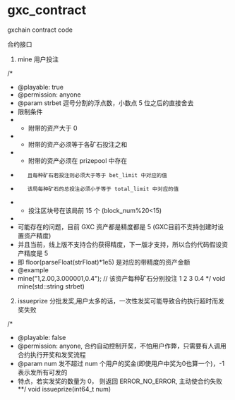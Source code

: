 # gxc_contract
gxchain contract code

合约接口
1. mine
用户投注

/* 
 * @playable: true
 * @permission: anyone
 * @param   strbet  逗号分割的浮点数，小数点 5 位之后的直接舍去
 * 限制条件 
 *  + 附带的资产大于 0
 *  + 附带的资产必须等于各矿石投注之和
 *  + 附带的资产必须在 prizepool 中存在
 *        且每种矿石若投注则必须大于等于 bet_limit 中对应的值
 *        该局每种矿石的总投注必须小于等于 total_limit 中对应的值
 *  + 投注区块号在该局前 15 个 (block_num%20<15)
 *
 * 可能存在的问题，目前 GXC 资产都是精度都是 5 (GXC目前不支持创建时设置资产精度)
 * 并且当前，线上版不支持合约获得精度，下一版才支持，所以合约代码假设资产精度是 5
 * 即 floor(parseFloat(strFloat)*1e5) 是对应的带精度的资产金额
 * @example 
 * mine("1,2.00,3.000001,0.4"); // 该资产每种矿石分别投注 1 2 3 0.4 
 */
void mine(std::string strbet)
2. issueprize
分批发奖,用户太多的话，一次性发奖可能导致合约执行超时而发奖失败

/*
 * @playable: false
 * @permission: anyone, 合约自动控制开奖，不怕用户作弊，只需要有人调用合约执行开奖和发奖流程
 * @param num 发不超过 num 个用户的奖金(即使用户中奖为0也算一个)，-1 表示发所有可发的
 * 特点，若实发奖的数量为 0， 则返回 ERROR_NO_ERROR, 主动使合约失败
 **/
void issueprize(int64_t num)
